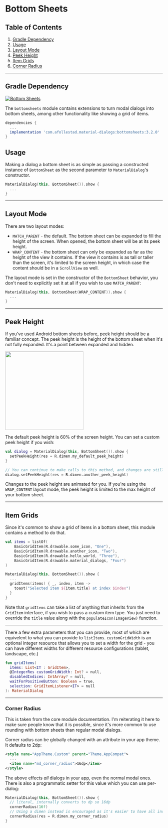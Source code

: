 # Bottom Sheets

## Table of Contents

1. [Gradle Dependency](#gradle-dependency)
2. [Usage](#usage)
3. [Layout Mode](#layout-mode)
4. [Peek Height](#peek-height)
5. [Item Grids](#item-grids)
6. [Corner Radius](#corner-radius)

---

## Gradle Dependency

[ ![Bottom Sheets](https://api.bintray.com/packages/drummer-aidan/maven/material-dialogs%3Abottomsheets/images/download.svg) ](https://bintray.com/drummer-aidan/maven/material-dialogs%3Abottomsheets/_latestVersion)

The `bottomsheets` module contains extensions to turn modal dialogs into bottom sheets, among 
other functionality like showing a grid of items.

```gradle
dependencies {
  ...
  implementation 'com.afollestad.material-dialogs:bottomsheets:3.2.0'
}
```

## Usage

Making a dialog a bottom sheet is as simple as passing a constructed instance of `BottomSheet` 
as the second parameter to `MaterialDialog`'s constructor.

```kotlin
MaterialDialog(this, BottomSheet()).show {
  ...
}
```

---

## Layout Mode

There are two layout modes:

* `MATCH_PARENT` - the default. The bottom sheet can be expanded to fill the height of the screen. 
When opened, the bottom sheet will be at its peek height.
* `WRAP_CONTENT` - the bottom sheet can only be expanded as far as the height of the view it contains. 
If the view it contains is as tall or taller than the screen, it's limited to the screen height, in 
which case the content should be in a `ScrollView` as well.

The layout mode is set in the constructor of the `BottomSheet` behavior, you don't need to 
explicitly set it at all if you wish to use `MATCH_PARENT`:

```kotlin
MaterialDialog(this, BottomSheet(WRAP_CONTENT)).show {
  ...
}
```

---

## Peek Height

If you've used Android bottom sheets before, peek height should be a familiar concept. The peek 
height is the height of the bottom sheet when it's not fully expanded. It's a point between 
expanded and hidden.

<img src="https://raw.githubusercontent.com/afollestad/material-dialogs/master/art/bottomsheet_peekheight.gif" width="250px" />

The default peek height is 60% of the screen height. You can set a custom peek height if you wish: 

```kotlin
val dialog = MaterialDialog(this, BottomSheet()).show {
  setPeekHeight(res = R.dimen.my_default_peek_height)
}

// You can continue to make calls to this method, and changes are still animated
dialog.setPeekHeight(res = R.dimen.another_peek_height)
```

Changes to the peek height are animated for you. If you're using the `WRAP_CONTENT` layout mode, 
the peek height is limited to the max height of your bottom sheet. 

---

## Item Grids

Since it's common to show a grid of items in a bottom sheet, this module contains a method to do 
that.

```kotlin
val items = listOf(
    BasicGridItem(R.drawable.some_icon, "One"),
    BasicGridItem(R.drawable.another_icon, "Two"),
    BasicGridItem(R.drawable.hello_world, "Three"),
    BasicGridItem(R.drawable.material_dialogs, "Four")
)

MaterialDialog(this, BottomSheet()).show {
  ...
  gridItems(items) { _, index, item ->
    toast("Selected item ${item.title} at index $index")
  }
}
```

Note that `gridItems` can take a list of anything that inherits from the `GridItem` interface, 
if you wish to pass a custom item type. You just need to override the `title` value along with the 
`populateIcon(ImageView)` function.

---

There a few extra parameters that you can provide, most of which are equivelent to what you can 
provide to `listItems`. `customGridWidth` is an optional integer resource that allows you to set a 
width for the grid - you can have different widths for different resource configurations (tablet, 
landscape, etc.)

```kotlin
fun gridItems(
  items: List<IT : GridItem>,
  @IntegerRes customGridWidth: Int? = null,
  disabledIndices: IntArray? = null,
  waitForPositiveButton: Boolean = true,
  selection: GridItemListener<IT> = null
): MaterialDialog
```

---

### Corner Radius

This is taken from the core module documentation. I'm reiterating it here to make sure people 
know that it is possible, since it's more common to use rounding with bottom sheets than regular 
modal dialogs.

Corner radius can be globally changed with an attribute in your app theme. It defaults to 2dp:

```xml
<style name="AppTheme.Custom" parent="Theme.AppCompat">
  ...
  <item name="md_corner_radius">16dp</item>
</style>
```

The above effects _all_ dialogs in your app, even the normal modal ones. There is also a 
programmatic setter for this value which you can use per-dialog:

```kotlin
MaterialDialog(this, BottomSheet()).show {
  // literal, internally converts to dp so 16dp
  cornerRadius(16f)
  // Using a dimen instead is encouraged as it's easier to have all instances changeable from one place
  cornerRadius(res = R.dimen.my_corner_radius)
}
```
